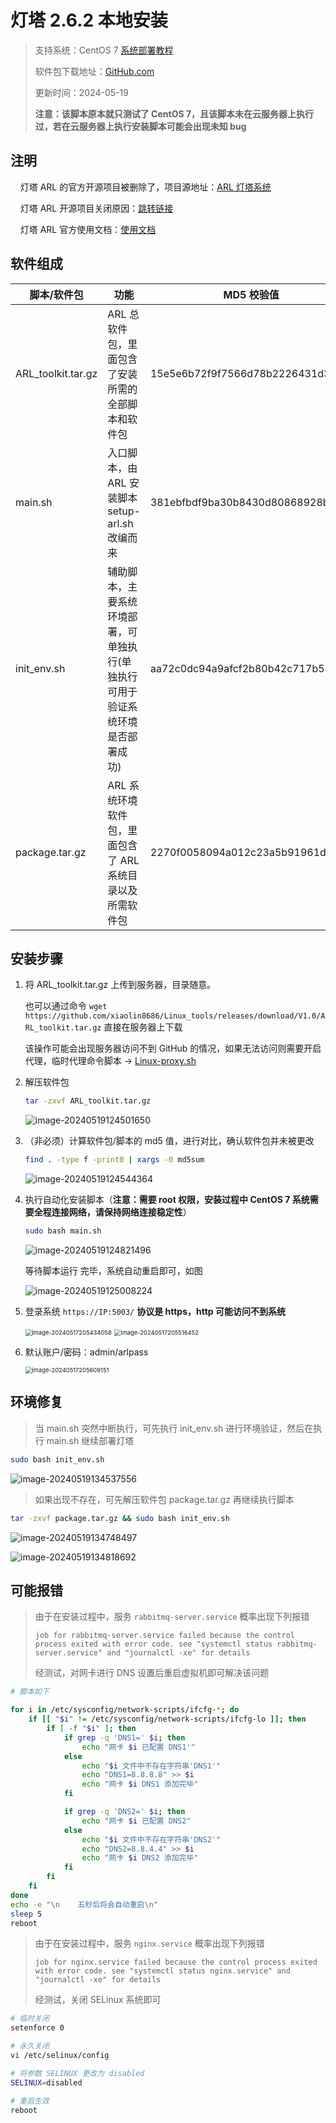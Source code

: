 # 灯塔 2.6.2 本地安装

>支持系统：CentOS 7		[系统部署教程](https://blog.csdn.net/zatongtong/article/details/135666908)
>
>软件包下载地址：[GitHub.com](https://github.com/xiaolin8686/Linux_tools/releases/download/V1.0/ARL_toolkit.tar.gz)
>
>更新时间：2024-05-19
>
>**注意：该脚本原本就只测试了 CentOS 7，且该脚本未在云服务器上执行过，若在云服务器上执行安装脚本可能会出现未知 bug**

## 注明

&nbsp;&nbsp;&nbsp;&nbsp;灯塔 ARL 的官方开源项目被删除了，项目源地址：[ARL 灯塔系统](https://github.com/TophantTechnology/ARL)

&nbsp;&nbsp;&nbsp;&nbsp;灯塔 ARL 开源项目关闭原因：[跳转链接](https://mp.weixin.qq.com/s/hM3t3lYQVqDOlrLKz3_TSQ)

&nbsp;&nbsp;&nbsp;&nbsp;灯塔 ARL 官方使用文档：[使用文档](https://tophanttechnology.github.io/ARL-doc/)

## 软件组成

| 脚本/软件包        | 功能                                                         | MD5 校验值                       |
| ------------------ | ------------------------------------------------------------ | -------------------------------- |
| ARL_toolkit.tar.gz | ARL 总软件包，里面包含了安装所需的全部脚本和软件包           | 15e5e6b72f9f7566d78b2226431d3109 |
| main.sh            | 入口脚本，由 ARL 安装脚本 setup-arl.sh 改编而来              | 381ebfbdf9ba30b8430d80868928bb90 |
| init_env.sh        | 辅助脚本，主要系统环境部署，可单独执行(单独执行可用于验证系统环境是否部署成功) | aa72c0dc94a9afcf2b80b42c717b5488 |
| package.tar.gz     | ARL 系统环境软件包，里面包含了 ARL 系统目录以及所需软件包    | 2270f0058094a012c23a5b91961d3855 |

## 安装步骤

1. 将 ARL_toolkit.tar.gz 上传到服务器，目录随意。

   也可以通过命令 `wget https://github.com/xiaolin8686/Linux_tools/releases/download/V1.0/ARL_toolkit.tar.gz` 直接在服务器上下载

   该操作可能会出现服务器访问不到 GitHub 的情况，如果无法访问则需要开启代理，临时代理命令脚本 -> [Linux-proxy.sh](https://github.com/xiaolin8686/Linux_tools/blob/main/Proxy/Linux-proxy.sh)

2. 解压软件包

   ~~~bash
   tar -zxvf ARL_toolkit.tar.gz
   ~~~

   ![image-20240519124501650](https://github.com/xiaolin8686/Linux_tools/blob/main/Asset_Reconnaissance_Lighthouse/pic/image-20240519124501650.png)

3. （非必须）计算软件包/脚本的 md5 值，进行对比，确认软件包并未被更改

   ~~~bash
   find . -type f -print0 | xargs -0 md5sum
   ~~~

   ![image-20240519124544364](https://github.com/xiaolin8686/Linux_tools/blob/main/Asset_Reconnaissance_Lighthouse/pic/image-20240519124544364.png)

4. 执行自动化安装脚本（**注意：需要 root 权限，安装过程中 CentOS 7 系统需要全程连接网络，请保持网络连接稳定性**）

   ~~~bash
   sudo bash main.sh
   ~~~

   ![image-20240519124821496](https://github.com/xiaolin8686/Linux_tools/blob/main/Asset_Reconnaissance_Lighthouse/pic/image-20240519124821496.png)

   等待脚本运行 完毕，系统自动重启即可，如图

   ![image-20240519125008224](https://github.com/xiaolin8686/Linux_tools/blob/main/Asset_Reconnaissance_Lighthouse/pic/image-20240519125008224.png)

5. 登录系统 `https://IP:5003/` **协议是 https，http 可能访问不到系统**

   <img src="https://github.com/xiaolin8686/Linux_tools/blob/main/Asset_Reconnaissance_Lighthouse/pic/image-20240517205434058.png" alt="image-20240517205434058" style="zoom: 67%;" />

   <img src="https://github.com/xiaolin8686/Linux_tools/blob/main/Asset_Reconnaissance_Lighthouse/pic/image-20240517205516452.png" alt="image-20240517205516452" style="zoom: 67%;" />

   

6. 默认账户/密码：admin/arlpass

   <img src="https://github.com/xiaolin8686/Linux_tools/blob/main/Asset_Reconnaissance_Lighthouse/pic/image-20240517205609151.png" alt="image-20240517205609151" style="zoom:67%;" />

## 环境修复

> 当 main.sh 突然中断执行，可先执行 init_env.sh 进行环境验证，然后在执行 main.sh 继续部署灯塔

~~~bash
sudo bash init_env.sh
~~~

![image-20240519134537556](https://github.com/xiaolin8686/Linux_tools/blob/main/Asset_Reconnaissance_Lighthouse/pic/image-20240519134537556.png)

> 如果出现不存在，可先解压软件包 package.tar.gz 再继续执行脚本

~~~bash
tar -zxvf package.tar.gz && sudo bash init_env.sh
~~~

![image-20240519134748497](https://github.com/xiaolin8686/Linux_tools/blob/main/Asset_Reconnaissance_Lighthouse/pic/image-20240519134748497.png)

![image-20240519134818692](https://github.com/xiaolin8686/Linux_tools/blob/main/Asset_Reconnaissance_Lighthouse/pic/image-20240519134818692.png)

## 可能报错

> 由于在安装过程中，服务 `rabbitmq-server.service` 概率出现下列报错
>
> `job for rabbitmq-server.service failed because the control process exited with error code. see "systemctl status rabbitmq-server.service" and "journalctl -xe" for details`
>
> 经测试，对网卡进行 DNS 设置后重启虚拟机即可解决该问题

~~~bash
# 脚本如下

for i in /etc/sysconfig/network-scripts/ifcfg-*; do  
    if [[ "$i" != /etc/sysconfig/network-scripts/ifcfg-lo ]]; then  
        if [ -f "$i" ]; then  
			if grep -q 'DNS1=' $i; then
				echo "网卡 $i 已配置 DNS1'" 
			else  
				echo "$i 文件中不存在字符串'DNS1'" 
				echo "DNS1=8.8.8.8" >> $i
				echo "网卡 $i DNS1 添加完毕"
			fi

			if grep -q 'DNS2=' $i; then
				echo "网卡 $i 已配置 DNS2" 
			else  
				echo "$i 文件中不存在字符串'DNS2'" 
				echo "DNS2=8.8.4.4" >> $i
				echo "网卡 $i DNS2 添加完毕"
			fi
        fi  
    fi  
done
echo -e "\n    五秒后将会自动重启\n"
sleep 5
reboot
~~~

>由于在安装过程中，服务 `nginx.service` 概率出现下列报错
>
>`job for nginx.service failed because the control process exited with error code. see "systemctl status nginx.service" and "journalctl -xe" for details`
>
>经测试，关闭 SELinux 系统即可

~~~bash
# 临时关闭
setenforce 0

# 永久关闭
vi /etc/selinux/config

# 将参数 SELINUX 更改为 disabled
SELINUX=disabled

# 重启生效
reboot
~~~
